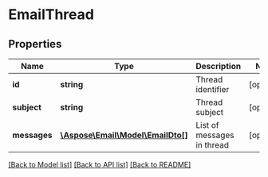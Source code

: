# EmailThread

## Properties
Name | Type | Description | Notes
------------ | ------------- | ------------- | -------------
**id** | **string** | Thread identifier | [optional] 
**subject** | **string** | Thread subject | [optional] 
**messages** | [**\Aspose\Email\Model\EmailDto[]**](EmailDto.md) | List of messages in thread | [optional] 



[[Back to Model list]](README.md#documentation-for-models) [[Back to API list]](README.md#documentation-for-api-endpoints) [[Back to README]](README.md)


